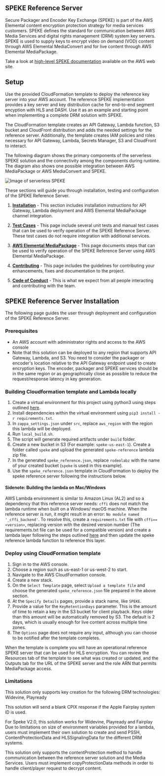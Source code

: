 ## SPEKE Reference Server

Secure Packager and Encoder Key Exchange (SPEKE) is part of the AWS Elemental content encryption protection strategy for media services customers. SPEKE defines the standard for communication between AWS Media Services and digital rights management (DRM) system key servers. SPEKE is used to supply keys to encrypt video on demand (VOD) content through AWS Elemental MediaConvert and for live content through AWS Elemental MediaPackage.

Take a look at [high-level SPEKE documentation](https://docs.aws.amazon.com/speke/latest/documentation/what-is-speke.html) available on the AWS web site.


## Setup

Use the provided CloudFormation template to deploy the reference key server into your AWS account. The reference SPEKE implementation provides a key server and key distribution cache for end-to-end segment encyption with HLS and DASH. Use it as an example and starting point when implementing a complete DRM solution with SPEKE.

The CloudFormation template creates an API Gateway, Lambda function, S3 bucket and CloudFront distribution and adds the needed settings for the reference server. Additionally, the template creates IAM policies and roles necessary for API Gateway, Lambda, Secrets Manager, S3 and CloudFront to interact.

The following diagram shows the primary components of the serverless SPEKE solution and the connectivity among the components during runtime. The diagram also shows one possible integration between AWS MediaPackage or AWS MediaConvert and SPEKE.

![Image of serverless SPEKE](images/speke-reference.png)


These sections will guide you through installation, testing and configuration of the SPEKE Reference Server.

1. [**Installation**](#speke-reference-server-installation) - This section includes installation instructions for API Gateway, Lambda deployment and AWS Elemental MediaPackage channel integration.

2. [**Test Cases**](tests/README.md) - This page include several unit tests and manual test cases that can be used to verify operation of the SPEKE Reference Server. These test cases do not require integration with additional services.

3. [**AWS Elemental MediaPackage**](MEDIAPACKAGE_CONFIG.md) - This page documents steps that can be used to verify operation of the SPEKE Reference Server using AWS Elemental MediaPackage.

4. [**Contributing**](CONTRIBUTING.md) - This page includes the guidelines for contributing your enhancements, fixes and documentation to the project.

5. [**Code of Conduct**](CODE_OF_CONDUCT.md) - This is what we expect from all people interacting and contributing with the team.



## SPEKE Reference Server Installation

The following page guides the user through deployment and configuration of the SPEKE Reference Server.

### Prerequisites

- An AWS account with administrator rights and access to the AWS console
- Note that this solution can be deployed to any region that supports API Gateway, Lambda, and S3. You need to consider the packager or encoder's location relative to the API Gateway endpoint used to create encryption keys. The encoder, packager and SPEKE services should be in the same region or as geographically close as possible to reduce the request/response latency in key generation.

### Building Cloudformation template and Lambda locally

1. Create a virtual environment for this project using python3 using steps outlined [here](https://docs.python.org/3/tutorial/venv.html).
1. Install dependencies within the virtual environment using `pip3 install -r requirements.txt`.
1. In `zappa_settings.json` under `src`, replace `aws_region` with the region this lambda will be deployed.
1. Run `local_build.sh`.
1. The script will generate required artifacts under `build` folder.
1. Create a new bucket in S3 (For example: `speke-us-east-1`). Create a folder called `speke` and upload the generated `speke-reference` lambda zip file.
1. In the generated `speke_reference.json`, replace `rodeolabz` with the name of your created bucket (`speke` is used in this example).
1. Use the `speke_reference.json` template in CloudFormation to deploy the speke reference server following the instructions below.

#### **Sidenote:** Building the lambda on Mac/Windows
AWS Lambda environment is similar to Amazon Linux (AL2) and so a dependency that this reference server needs: `cffi` does not match the lambda runtime when built on a Windows/ macOS machine. When the reference server is run, it might result in an error: `No module named '_cffi_backend'`. To resolve this, create a `requirements.txt` file with `cffi==<version>`, replacing version with the desired version number (The requirements.txt file can be used for a compatible version) and create a lambda layer following the steps outlined [here](https://aws.amazon.com/premiumsupport/knowledge-center/lambda-layer-simulated-docker/) and then update the speke reference lambda function to reference this layer.

### Deploy using CloudFormation template

1. Sign in to the AWS console.
1. Choose a region such as us-east-1 or us-west-2 to start.
1. Navigate to the AWS CloudFormation console.
1. Create a new stack.
1. On the `Select Template` page, select `Upload a template file` and choose the generated `speke_reference.json` file prepared in the above section.
1. At the `Specify Details` pages, provide a stack name, like `SPEKE`.
1. Provide a value for the `KeyRetentionDays` parameter. This is the amount of time to retain a key in the S3 bucket for client playback. Keys older than this amount will be automatically removed by S3. The default is 2 days, which is usually enough for live content across multiple time zones.
1. The `Options` page does not require any input, although you can choose to be notified after the template completes.


When the template is complete you will have an operational reference SPEKE server that can be used for HLS encryption. You can review the Resources tab of the template to see what was created or updated, and the Outputs tab for the URL of the SPEKE server  and the role ARN that permits MediaPackage access.


### Limitations

This solution only supports key creation for the following DRM technologies: Widevine, Playready

This solution will send a blank CPIX response if the Apple Fairplay system ID is used.

For Speke V2.0, this solution works for Widevine, Playready and Fairplay
Due to limitations on size of environment variables provided for a lambda, users must implement their own solution to create and send PSSH, ContentProtectionData and HLSSignalingData for the different DRM systems.

This solution only supports the contentProtection method to handle communication between the reference server solution and the Media Services. 
Users must implement copyProtectionData methods in order to handle client/player request to decrypt content.


